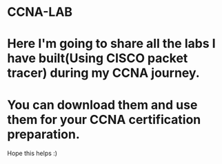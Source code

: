 # CCNA-LAB
#
# Here I'm going to share all the labs I have built(Using CISCO packet tracer) during my CCNA journey. 
# You can download them and use them for your CCNA certification preparation. 

Hope this helps :)
